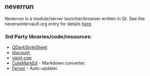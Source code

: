 ## neverrun

Neverrun is a module/server launcher/browser written in Qt.  See the
neverwintervault.org entry for details
[here](http://neverwintervault.org/project/nwn1/other/tool/neverrun).

### 3rd Party libraries/code/resources:
* [QDarkStyleSheet](https://github.com/ColinDuquesnoy/QDarkStyleSheet)
* [discount](https://github.com/Orc/discount)
* [yaml-cpp](https://code.google.com/p/yaml-cpp/)
* [CuteMarkEd](https://github.com/cloose/CuteMarkEd) - Markdown converter.
* [Fervor](https://github.com/pypt/fervor) - Auto-updater.
